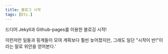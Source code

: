 ```yaml
---
title: 블로그 시작
tags: [Etc.]
---
```


드디어 Jekyll과 Github-pages를 이용한 블로깅 시작!

이런저런 일들과 핑계들이 모여 계획보다 훨씬 늦어졌지만, 그래도 일단 "시작이 반!"이라는 말로 위안을 얻어본다.'
